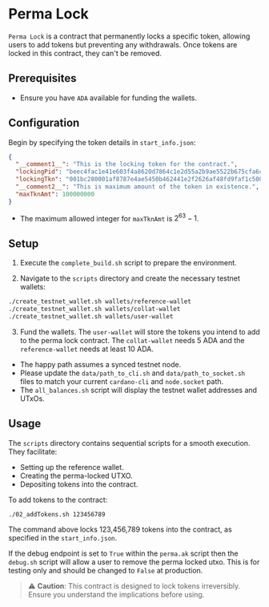 # Perma Lock

`Perma Lock` is a contract that permanently locks a specific token, allowing users to add tokens but preventing any withdrawals. Once tokens are locked in this contract, they can't be removed.

## **Prerequisites**
- Ensure you have `ADA` available for funding the wallets.

## **Configuration**

Begin by specifying the token details in `start_info.json`:

```json
{
  "__comment1__": "This is the locking token for the contract.",
  "lockingPid": "beec4fac1e41e603f4a8620d7864c1e2d55a2b9ae5522b675cfa6c52",
  "lockingTkn": "001bc280001af8787e4ae5450b462441e2f2626af48fd9faf1c500fbbf3d0737",
  "__comment2__": "This is maximum amount of the token in existence.",
  "maxTknAmt": 100000000
}
```

- The maximum allowed integer for `maxTknAmt` is $2^{63} - 1$.

## **Setup**


1. Execute the `complete_build.sh` script to prepare the environment.
   
2. Navigate to the `scripts` directory and create the necessary testnet wallets:

```bash
./create_testnet_wallet.sh wallets/reference-wallet
./create_testnet_wallet.sh wallets/collat-wallet
./create_testnet_wallet.sh wallets/user-wallet
```

3. Fund the wallets. The `user-wallet` will store the tokens you intend to add to the perma lock contract. The `collat-wallet` needs 5 ADA and the `reference-wallet` needs at least 10 ADA.

- The happy path assumes a synced testnet node. 
- Please update the `data/path_to_cli.sh` and `data/path_to_socket.sh` files to match your current `cardano-cli` and `node.socket` path.
- The `all_balances.sh` script will display the testnet wallet addresses and UTxOs.

## **Usage**

The `scripts` directory contains sequential scripts for a smooth execution. They facilitate:

- Setting up the reference wallet.
- Creating the perma-locked UTXO.
- Depositing tokens into the contract.

To add tokens to the contract:

```bash
./02_addTokens.sh 123456789
```

The command above locks 123,456,789 tokens into the contract, as specified in the `start_info.json`.

If the debug endpoint is set to `True` within the `perma.ak` script then the `debug.sh` script will allow a user to remove the perma locked utxo. This is for testing only and should be changed to `False` at production.

> ⚠️ **Caution**: This contract is designed to lock tokens irreversibly. Ensure you understand the implications before using.
